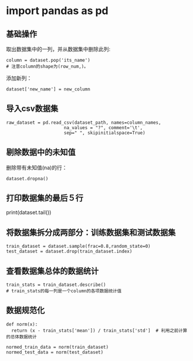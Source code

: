 # import pandas as pd

## 基础操作
取出数据集中的一列，并从数据集中删除此列:
```
column = dataset.pop('its_name')  
# 注意column的shape为(row_num,)。
```
添加新列：
```
dataset['new_name'] = new_column
```


## 导入csv数据集
```
raw_dataset = pd.read_csv(dataset_path, names=column_names,
                      na_values = "?", comment='\t',
                      sep=" ", skipinitialspace=True)
```

## 剔除数据中的未知值
删除带有未知值(na)的行：
```
dataset.dropna()
```
## 打印数据集的最后５行
print(dataset.tail())

## 将数据集拆分成两部分：训练数据集和测试数据集
```
train_dataset = dataset.sample(frac=0.8,random_state=0)
test_dataset = dataset.drop(train_dataset.index)
```

## 查看数据集总体的数据统计
```
train_stats = train_dataset.describe()
# train_stats的每一列是一个column的各项数据统计值
```

## 数据规范化
```
def norm(x):
  return (x - train_stats['mean']) / train_stats['std']  # 利用之前计算的总体数据统计

normed_train_data = norm(train_dataset)
normed_test_data = norm(test_dataset)
```